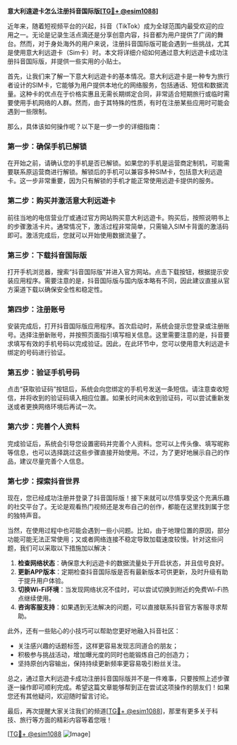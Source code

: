 **意大利遠遊卡怎么注册抖音国际版[[TG💪+ @esim1088](https://t.me/s/esim1088)]**

近年来，随着短视频平台的兴起，抖音（TikTok）成为全球范围内最受欢迎的应用之一。无论是记录生活点滴还是分享创意内容，抖音都为用户提供了广阔的舞台。然而，对于身处海外的用户来说，注册抖音国际版可能会遇到一些挑战，尤其是使用意大利远遊卡（Sim卡）时。本文将详细介绍如何通过意大利远遊卡成功注册抖音国际版，并提供一些实用的小贴士。

首先，让我们来了解一下意大利远遊卡的基本情况。意大利远遊卡是一种专为旅行者设计的SIM卡，它能够为用户提供本地化的网络服务，包括通话、短信和数据流量。这种卡的优点在于价格实惠且无需长期绑定合同，非常适合短期旅行或临时需要使用手机网络的人群。然而，由于其特殊的性质，有时在注册某些应用时可能会遇到一些限制。

那么，具体该如何操作呢？以下是一步一步的详细指南：

### **第一步：确保手机已解锁**
在开始之前，请确认您的手机是否已解锁。如果您的手机是运营商定制机，可能需要联系原运营商进行解锁。解锁后的手机可以兼容多种SIM卡，包括意大利远遊卡。这一步非常重要，因为只有解锁的手机才能正常使用远遊卡提供的服务。

### **第二步：购买并激活意大利远遊卡**
前往当地的电信营业厅或通过官方网站购买意大利远遊卡。购买后，按照说明书上的步骤激活卡片。通常情况下，激活过程非常简单，只需输入SIM卡背面的激活码即可。激活完成后，您就可以开始使用数据流量了。

### **第三步：下载抖音国际版**
打开手机浏览器，搜索“抖音国际版”并进入官方网站。点击下载按钮，根据提示安装应用程序。需要注意的是，抖音国际版与国内版本略有不同，因此建议直接从官方渠道下载以确保安全性和稳定性。

### **第四步：注册账号**
安装完成后，打开抖音国际版应用程序。首次启动时，系统会提示您登录或注册账号。选择注册新账号，并按照页面指引填写相关信息。这里需要注意的是，抖音要求填写有效的手机号码以完成验证。因此，在此环节中，您可以使用意大利远遊卡绑定的号码进行验证。

### **第五步：验证手机号码**
点击“获取验证码”按钮后，系统会向您绑定的手机号发送一条短信。请注意查收短信，并将收到的验证码填入相应位置。如果长时间未收到验证码，可以尝试重新发送或者更换网络环境后再试一次。

### **第六步：完善个人资料**
完成验证后，系统会引导您设置密码并完善个人资料。您可以上传头像、填写昵称等信息，也可以选择跳过这些步骤直接开始使用。不过，为了更好地展示自己的作品，建议尽量完善个人信息。

### **第七步：探索抖音世界**
现在，您已经成功注册并登录了抖音国际版！接下来就可以尽情享受这个充满乐趣的社交平台了。无论是观看热门视频还是发布自己的创作，都能在这里找到属于您的独特声音。

当然，在使用过程中也可能会遇到一些小问题。比如，由于地理位置的原因，部分功能可能无法正常使用；又或者网络连接不稳定导致加载速度较慢。针对这些问题，我们可以采取以下措施加以解决：

1. **检查网络状态**：确保意大利远遊卡的数据流量处于开启状态，并且信号良好。
2. **更新APP版本**：定期检查抖音国际版是否有最新版本可供更新，及时升级有助于提升用户体验。
3. **切换Wi-Fi环境**：当发现网络状况不佳时，可以尝试切换到附近的免费Wi-Fi热点继续使用。
4. **咨询客服支持**：如果遇到无法解决的问题，可以直接联系抖音官方客服寻求帮助。

此外，还有一些贴心的小技巧可以帮助您更好地融入抖音社区：

- 关注感兴趣的话题标签，这样更容易发现志同道合的朋友；
- 积极参与挑战活动，增加曝光度的同时也能锻炼自己的创造力；
- 坚持原创内容输出，保持持续更新频率更容易吸引粉丝关注。

总之，通过意大利远遊卡成功注册抖音国际版并不是一件难事，只要按照上述步骤逐一操作即可顺利完成。希望这篇文章能够帮到正在尝试这项操作的朋友们！如果您还有其他疑问，欢迎随时留言讨论。

最后，再次提醒大家关注我们的频道[[TG💪+ @esim1088](https://t.me/s/esim1088)]，那里有更多关于科技、旅行等方面的精彩内容等着您哦！

[[TG💪+ @esim1088](https://t.me/s/esim1088) ![Image](https://i.postimg.cc/4NQfJmqS/Snipaste-2025-05-13-00-14-12.png)]